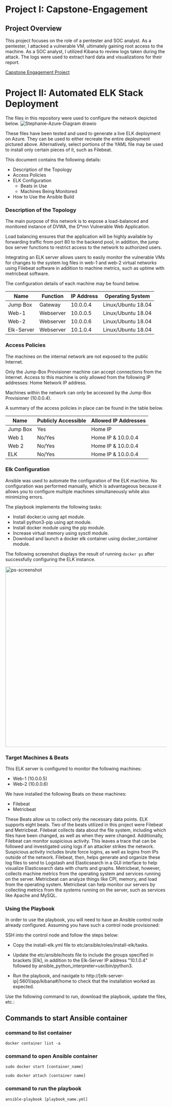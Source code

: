 # Project I: Capstone-Engagement

## Project Overview
This project focuses on the role of a pentester and SOC analyst. As a pentester, I attacked a vulnerable VM, ultimately gaining root access to the machine. As a SOC analyst, I utilized Kibana to review logs taken during the attack. The logs were used to extract hard data and visualizations for their report.

[Capstone Engagement Project](https://docs.google.com/presentation/d/1yVwOIsT0Px6NWuMBwW0uYYxj5HPEF_dEFTGSfktfPPI/edit?usp=sharing)


# Project II: Automated ELK Stack Deployment

The files in this repository were used to configure the network depicted below.
![Stephanie-Azure-Diagram drawio](https://user-images.githubusercontent.com/78007547/134023423-a4692690-6ae1-4679-b10a-efeb2891e2f1.png)


These files have been tested and used to generate a live ELK deployment on Azure. They can be used to either recreate the entire deployment pictured above. Alternatively, select portions of the YAML file may be used to install only certain pieces of it, such as Filebeat.


This document contains the following details:
- Description of the Topology
- Access Policies
- ELK Configuration
  - Beats in Use
  - Machines Being Monitored
- How to Use the Ansible Build


### Description of the Topology

The main purpose of this network is to expose a load-balanced and monitored instance of DVWA, the D*mn Vulnerable Web Application.

Load balancing ensures that the application will be highly available by forwarding traffic from port 80 to the backend pool, in addition, the jump box server functions to restrict access to the network to authorized users.

Integrating an ELK server allows users to easily monitor the vulnerable VMs for changes to the system log files in web-1 and web-2 virtual networks using Filebeat software in addition to machine metrics, such as uptime with metricbeat software.


The configuration details of each machine may be found below.

| Name     | Function | IP Address | Operating System |
|----------|----------|------------|------------------|
| Jump Box |Gateway    | 10.0.0.4  |Linux/Ubuntu 18.04|
| Web-1    |Webserver  | 10.0.0.5  |Linux/Ubuntu 18.04|
| Web-2    |Webserver  | 10.0.0.6  |Linux/Ubuntu 18.04|
|Elk-Server|Webserver  | 10.1.0.4  |Linux/Ubuntu 18.04|

### Access Policies

The machines on the internal network are not exposed to the public Internet. 

Only the Jump-Box Provisioner machine can accept connections from the Internet. Access to this machine is only allowed from the following IP addresses: Home Network IP address.


Machines within the network can only be accessed by the Jump-Box Provisioner (10.0.0.4).

A summary of the access policies in place can be found in the table below.

| Name     | Publicly Accessible | Allowed IP Addresses |
|----------|---------------------|----------------------|
| Jump Box | Yes                 |  Home IP             |
| Web 1    | No/Yes              |  Home IP & 10.0.0.4  |
| Web 2    | No/Yes              |  Home IP & 10.0.0.4  |
| ELK      | No/Yes              |  Home IP & 10.0.0.4  |

### Elk Configuration

Ansible was used to automate the configuration of the ELK machine. No configuration was performed manually, which is advantageous because it allows you to configure multiple machines simultaneously while also minimizing errors.


The playbook implements the following tasks:
- Install docker.io using apt module.
- Install python3-pip using apt module.
- Install docker module using the pip module.
- Increase virtual memory using sysctl module.
- Download and launch a docker elk container using docker_container module.

The following screenshot displays the result of running `docker ps` after successfully configuring the ELK instance.

<img width="564" alt="ps-screenshot" src="https://user-images.githubusercontent.com/78007547/134104134-8898ecda-339b-4fcb-ab30-c74e838c23b2.png">


### Target Machines & Beats
This ELK server is configured to monitor the following machines:
- Web-1 (10.0.0.5)
- Web-2 (10.0.0.6)

We have installed the following Beats on these machines:
- Filebeat
- Metricbeat

These Beats allow us to collect only the necessary data points. ELK supports eight beats. Two of the beats utilized in this project were Filebeat and Metricbeat. Filebeat collects data about the file system, including which files have been changed, as well as when they were changed. Additionally, Filebeat can monitor suspicious activity. This leaves a trace that can be followed and investigated using logs if an attacker strikes the network. Suspicious activity includes brute force logins, as well as logins from IPs outside of the network. Filebeat, then, helps generate and organize these log files to send to Logstash and Elasticsearch in a GUI interface to help visualize Elasticsearch data with charts and graphs. Metricbeat, however, collects machine metrics from the operating system and services running on the server. Metricbeat can analyze things like CPI, memory, and load from the operating system. Metricbeat can help monitor our servers by collecting metrics from the systems running on the server, such as services like Apache and MySQL.

### Using the Playbook
In order to use the playbook, you will need to have an Ansible control node already configured. Assuming you have such a control node provisioned: 

SSH into the control node and follow the steps below:
- Copy the install-elk.yml file to etc/ansible/roles/install-elk/tasks.

- Update the etc/ansible/hosts file to include the groups specified in brackets [Elk], in addition to the Elk-Server IP address "10.1.0.4" followed by ansible_python_interpreter=usr/bin/python3.

- Run the playbook, and navigate to  http://[elk-server-ip]:5601/app/kibana#/home to check that the installation worked as expected.

Use the following command to run, download the playbook, update the files, etc.:

## Commands to start Ansible container

### command to list container
`docker container list -a`

### command to open Ansible container
`sudo docker start [container_name]`

`sudo docker attach [container name]`

### command to run the playbook
`ansible-playbook [playbook_name.yml]`







